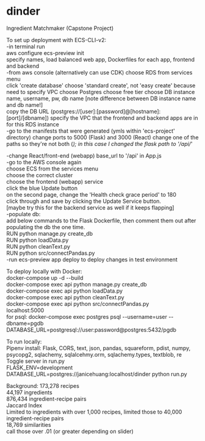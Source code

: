# dinder
Ingredient Matchmaker (Capstone Project) 
      
To set up deployment with ECS-CLI-v2:  
-in terminal run  
  aws configure 
  ecs-preview init  
  specify names, load balanced web app, Dockerfiles for each app, frontend and backend  
-from aws console (alternatively can use CDK) 
  choose RDS from services menu  
  click 'create database'
  choose 'standard create', not 'easy create' because need to specify VPC 
  choose Postgres 
  choose free tier 
  choose DB instance name, username, pw, db name [note difference between DB instance name and db name!]  
  copy the DB URL (postgres://[user]:[password]@[hostname]:[port]/[dbname]) 
  specify the VPC that the frontend and backend apps are in for this RDS instance  
-go to the manifests that were generated (ymls within 'ecs-project' directory) 
  change ports to 5000 (Flask) and 3000 (React) 
  change one of the paths so they're not both (*); in this case I changed the flask path to '/api/*'  
  <!-- add DATABASE_URL env var under "variables" in Flask/back-end (api-app) manifest -->
-change React/front-end (webapp) base_url to '/api' in App.js  
-go to the AWS console again  
  choose ECS from the services menu  
  choose the correct cluster  
  choose the frontend (webapp) service  
  click the blue Update button  
  on the second page, change the 'Health check grace period' to 180  
  click through and save by clicking the Update Service button.  
  [maybe try this for the backend service as well if it keeps flapping]  
-populate db:  
  add below commands to the Flask Dockerfile, then comment them out after populating the db the one time.  
   RUN python manage.py create_db  
   RUN python loadData.py  
   RUN python cleanText.py  
   RUN python src/connectPandas.py  
-run ecs-preview app deploy to deploy changes in test environment  
  
  
To deploy locally with Docker:  
  docker-compose up -d --build  
  docker-compose exec api python manage.py create_db  
  docker-compose exec api python loadData.py  
  docker-compose exec api python cleanText.py  
  docker-compose exec api python src/connectPandas.py  
  localhost:5000  
  for psql: docker-compose exec postgres psql --username=user --dbname=pgdb  
  DATABASE_URL=postgresql://user:password@postgres:5432/pgdb  
  
To run locally:  
  Pipenv install: Flask, CORS, text, json, pandas, squareform, pdist, numpy, psycopg2, sqlachemy, sqlalcehmy.orm,   sqlachemy.types, textblob, re
  Toggle server in run.py  
  FLASK_ENV=development DATABASE_URL=postgres://janicehuang:localhost/dinder python run.py  

Background:
  173,278 recipes  
  44,197 ingredients  
  876,434 ingredient-recipe pairs  
  Jaccard Index  
  Limited to ingredients with over 1,000 recipes, limited those to 40,000 ingredient-recipe pairs  
  18,769 similarities  
  call those over .01 (or greater depending on slider)  
